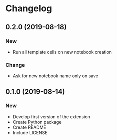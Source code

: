 # Changelog

## 0.2.0 (2019-08-18)

### New

* Run all template cells on new notebook creation

### Change

* Ask for new notebook name only on save


## 0.1.0 (2019-08-14)

### New

* Develop first version of the extension
* Create Python package
* Create README
* Include LICENSE

